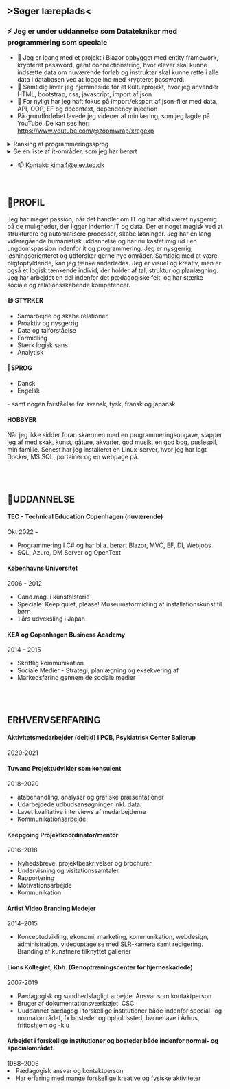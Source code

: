 ## >Søger læreplads<
<h3>⚡ Jeg er under uddannelse som Datatekniker med programmering som speciale</h3>

- 🔭 Jeg er igang med et projekt i Blazor opbygget med entity framework, krypteret password, gemt connectionstring, hvor elever skal kunne indsætte data om nuværende forløb og instruktør skal kunne rette i alle data i databasen ved at logge ind med krypteret password.
- 🔭 Samtidig laver jeg hjemmeside for et kulturprojekt, hvor jeg anvender HTML, bootstrap, css, javascript, import af json
- 🌱 For nyligt har jeg haft fokus på import/eksport af json-filer med data, API, OOP, EF og dbcontext, dependency injection
- På grundforløbet lavede jeg videoer af min læring, som jeg lagde på YouTube. De kan ses her: <a href="https://www.youtube.com/@zoomwrap/xregexp">https://www.youtube.com/@zoomwrap/xregexp</a>
<details>
<summary>Ranking af programmeringssprog</summary>

| Rank | Sprog      |
|-----:|------------|
|     1| C#         |
|     2| MS SQL     |
|     3| HTML, CSS  |
|     4| JavaScript |
</details>

<details>
<summary>Se en liste af it-områder, som jeg har berørt</summary>

| Rank | Sprog                 |
|-----:|-----------------------|
|     1| Blazor                |
|     2| MVC                   |
|     3| Entity Framwork       |
|     4| Dependency Injection  |
|     5| Docker, Portainer     |
|     6| Linux                 |
|     7| OpenText, DM server   |
|     8| Azure Insights        |
|     9| Azure Secrets         |
|     10| Azure Webjobs        |

</details>

- 📫 Kontakt: kima4@elev.tec.dk

<br>
<h2>🪪PROFIL</h2>
Jeg har meget passion, når det handler 
om IT og har altid været nysgerrig på de 
muligheder, der ligger indenfor IT og data. 
Der er noget magisk ved at strukturere og 
automatisere processer, skabe løsninger. 
Jeg har en lang videregående humanistisk 
uddannelse og har nu kastet mig ud i en ungdomspassion indenfor it og programmering.
Jeg er nysgerrig, løsningsorienteret og udforsker gerne nye 
områder. Samtidig med at være 
pligtopfyldende, kan jeg tænke 
anderledes. Jeg er visuel og kreativ, men er 
også et logisk tænkende individ, der holder 
af tal, struktur og planlægning. 
Jeg har arbejdet en del indenfor det 
pædagogiske felt, og har stærke sociale 
og relationsskabende kompetencer. 

<h4>😄 STYRKER</h4>
<ul>
<li>Samarbejde og skabe relationer </li>
<li>Proaktiv og nysgerrig </li>
<li>Data og talforståelse </li>
<li>Formidling </li>
<li>Stærk logisk sans</li>
<li>Analytisk </li>
</ul>

<h4>🏡SPROG</h4>
<ul>
  <li>Dansk </li>
  <li>Engelsk </li>
</ul>
- samt nogen forståelse for svensk, tysk, fransk og japansk

<h4> HOBBYER</h4>
Når jeg ikke sidder foran skærmen med en programmeringsopgave, slapper jeg af med skak, kunst, gåture, akvarier, god musik, en god bog, puslespil, min familie. 
Senest har jeg installeret en Linux-server, hvor jeg har lagt Docker, MS SQL, portainer og en webpage på.

<br><br>
<h2>📘UDDANNELSE</h2>

<h4>TEC - Technical Education Copenhagen (nuværende)</h4> 
<div>Okt 2022 –</div> 
<ul>
  <li>Programmering I C# og har bl.a. berørt Blazor, MVC, EF, DI, Webjobs </li>
  <li>SQL, Azure, DM Server og OpenText </li>
</ul>


<h4>Københavns Universitet</h4> 
<div>2006 - 2012</div> 
<ul>
  <li>Cand.mag. i kunsthistorie </li>
  <li>Speciale: Keep quiet, please! Museumsformidling af installationskunst til børn  </li>
  <li>1 års udveksling i Japan </li>
</ul>

<h4>KEA og Copenhagen Business Academy</h4> 
<div>2014 – 2015</div> 
<ul>
  <li>Skriftlig kommunikation </li>
  <li>Sociale Medier - Strategi, planlægning og eksekvering af  </li>
  <li>Markedsføring gennem de sociale medier</li>
</ul>

 <br><br>
<h2>ERHVERVSERFARING</h2> 
<h4>Aktivitetsmedarbejder (deltid) i PCB, Psykiatrisk Center Ballerup </h4>
<div>2020-2021 </div> 

<h4>Tuwano Projektudvikler som konsulent</h4> 
<div>2018–2020 </div> 
<ul>
  <li>atabehandling, analyser og grafiske præsentationer  </li>
  <li>Udarbejdede udbudsansøgninger inkl. data </li>
  <li>Lavet kvalitative interviews af medarbejderne </li>
    <li>Kommunikationsarbejde </li>
</ul>


<h4>Keepgoing Projektkoordinator/mentor</h4>  
<div>2016–2018 </div> 
<ul>
  <li>Nyhedsbreve, projektbeskrivelser og brochurer  </li>
  <li>Undervisning og visitationssamtaler </li>
  <li>Rapportering  </li>
    <li>Motivationsarbejde  </li>
  <li>Kommunikation </li>
</ul>

<h4>Artist Video Branding Medejer</h4>  
<div>2014–2015</div> 
<ul>
  <li>Konceptudvikling, økonomi, marketing, kommunikation, webdesign, administration, videooptagelse med SLR-kamera samt redigering. Branding af kunstnere tilknyttet gallerier  </li>
</ul>

<h4>Lions Kollegiet, Kbh. (Genoptræningscenter for hjerneskadede)</h4>  
<div>2007-2019 </div> 
<ul>
  <li>Pædagogisk og sundhedsfagligt arbejde. Ansvar som 
kontaktperson </li>
  <li>Bruger af dokumentationsværktøjet: CSC</li>
  <li>Uuddannet pædagog i forskellige institutioner både indenfor special-  og normalområdet, fx bosteder og opholdssted, børnehave i Århus, fritidshjem og -klu </li>
</ul>

<h4>Arbejdet i forskellige institutioner og bosteder både indenfor normal- og specialområdet.</h4> 
<div>1988–2006 </div> 
  <li>Pædagogisk ansvar og kontaktperson </li>
  <li>Har erfaring med mange 
forskellige kreative og fysiske aktiviteter</li>
</ul>



